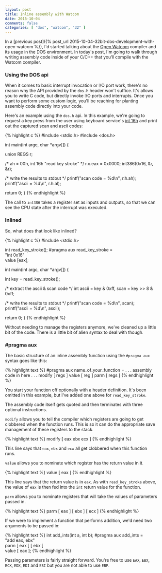 ```yaml
---
layout: post
title: Inline assembly with Watcom
date: 2015-10-04
comments: false
categories: [ "dos", "watcom", "32" ]
---
```


In a [previous post]({% post_url 2015-10-04-32bit-dos-development-with-open-watcom %}), I'd started talking about the [Open Watcom](https://en.wikipedia.org/wiki/Watcom_C/C%2B%2B_compiler) compiler and its usage in the DOS environment. In today's post, I'm going to walk through writing assembly code inside of your C/C++ that you'll compile with the Watcom compiler.

### Using the DOS api

When it comes to basic interrupt invocation or I/O port work, there's no reason why the API provided by the `dos.h` header won't suffice. It's allows you to write C code, but directly invoke I/O ports and interrupts. Once you want to perform some custom logic, you'll be reaching for planting assembly code directly into your code. 

Here's an example using the `dos.h` api. In this example, we're going to request a key press from the user using keyboard service's [int 16h](https://en.wikipedia.org/wiki/INT_16H) and print out the captured scan and ascii codes:

{% highlight c %}
#include <stdio.h>
#include <dos.h>

int main(int argc, char *argv[]) {

  union REGS r;

  /* ah = 00h, int 16h "read key stroke" */
  r.x.eax = 0x0000;
  int386(0x16, &r, &r);

  /* write the results to stdout */
  printf("scan code = %d\n", r.h.ah);
  printf("ascii     = %d\n", r.h.al);

  return 0;
}
{% endhighlight %}

The call to `int386` takes a register set as inputs and outputs, so that we can see the CPU state after the interrupt was executed.

### Inlined

So, what does that look like inlined?

{% highlight c %}
#include <stdio.h>

int read_key_stroke();
#pragma aux read_key_stroke = \
"int 0x16"                    \
value [eax];

int main(int argc, char *argv[]) {

  int key = read_key_stroke();
 
  /* extract the ascii & scan code */
  int ascii = key & 0xff,
      scan = key >> 8 & 0xff;

  /* write the results to stdout */
  printf("scan code = %d\n", scan);
  printf("ascii     = %d\n", ascii);

  return 0;
}
{% endhighlight %}

Without needing to manage the registers anymore, we've cleaned up a little bit of the code. There is a little bit of alien syntax to deal with though.

### #pragma aux 

The basic structure of an inline assembly function using the `#pragma aux` syntax goes like this:

{% highlight text %}
#pragma aux name_of_your_function =
. . . assembly code in here . . .
modify [ regs ]
value [ reg ]
parm [ regs ]
{% endhighlight %}

You start your function off optionally with a header definition. It's been omitted in this example, but I've added one above for `read_key_stroke`.

The assembly code itself gets quoted and then terminates with three optional instructions.

`modify` allows you to tell the compiler which registers are going to get clobbered when the function runs. This is so it can do the appropriate save management of these registers to the stack.

{% highlight text %}
modify [ eax ebx ecx ]
{% endhighlight %}

This line says that `eax`, `ebx` and `ecx` all get clobbered when this function runs.

`value` allows you to nominate which register has the return value in it.

{% highlight text %}
value [ eax ]
{% endhighlight %}

This line says that the return value is in `eax`. As with `read_key_stroke` above, the value of `eax` is then fed into the `int` return value for the function.

`parm` allows you to nominate registers that will take the values of parameters passed in. 

{% highlight text %}
parm [ eax ] [ ebx ] [ ecx ]
{% endhighlight %}

If we were to implement a function that performs addition, we'd need two arguments to be passed in:

{% highlight text %}
int add_ints(int a, int b);
#pragma aux add_ints =  \
"add  eax, ebx"         \
parm  [ eax ] [ ebx ]   \
value [ eax ];
{% endhighlight %}

Passing parameters is fairly straight forward. You're free to use `EAX`, `EBX`, `ECX`, `EDX`, `EDI` and `ESI` but you are not able to use `EBP`.

